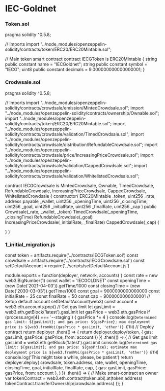 # IEC-Goldnet  
### Token.sol

pragma solidity ^0.5.8;

// Imports
import "../node_modules/openzeppelin-solidity/contracts/token/ERC20/ERC20Mintable.sol";

// Main token smart contract
contract IECGToken is ERC20Mintable {
  string public constant name = "IECGoldnet";
  string public constant symbol = "IECG";
  uint8 public constant decimals = 9.000000000000000001;
}

### Crodwsale.sol

pragma solidity ^0.5.8;

// Imports
import "../node_modules/openzeppelin-solidity/contracts/crowdsale/emission/MintedCrowdsale.sol";
import "../node_modules/openzeppelin-solidity/contracts/ownership/Ownable.sol";
import "../node_modules/openzeppelin-solidity/contracts/token/ERC20/ERC20Mintable.sol";
import "../node_modules/openzeppelin-solidity/contracts/crowdsale/validation/TimedCrowdsale.sol";
import "../node_modules/openzeppelin-solidity/contracts/crowdsale/distribution/RefundableCrowdsale.sol";
import "../node_modules/openzeppelin-solidity/contracts/crowdsale/price/IncreasingPriceCrowdsale.sol";
import "../node_modules/openzeppelin-solidity/contracts/crowdsale/validation/CappedCrowdsale.sol";
import "../node_modules/openzeppelin-solidity/contracts/crowdsale/validation/WhitelistedCrowdsale.sol";

contract IECGCrowdsale is MintedCrowdsale, Ownable, TimedCrowdsale, RefundableCrowdsale, IncreasingPriceCrowdsale, CappedCrowdsale, WhitelistedCrowdsale {
  constructor(
    ERC20Mintable _token,
    uint256 _rate,
    address payable _wallet,
    uint256 _openingTime,
    uint256 _closingTime,
    uint256 _goal,
    uint256 _initialRate,
    uint256 _finalRate,
    uint256 _cap
  )
    public
    Crowdsale(_rate, _wallet, _token)
    TimedCrowdsale(_openingTime, _closingTime)
    RefundableCrowdsale(_goal)
    IncreasingPriceCrowdsale(_initialRate, _finalRate)
    CappedCrowdsale(_cap)
  {
    
  }
}

### 1_initial_migration.js

const token = artifacts.require('../contracts/IECGToken.sol')
const crowdsale = artifacts.require('../contracts/IECGCrowdsale.sol')
const setDefaultAccount = require('../scripts/setDefaultAccount.js')

module.exports = function(deployer, network, accounts) {
    const rate = new web3.BigNumber(1)
    const wallet = 'IECGOLDNET'
    const openingTime = (new Date('2021-04-03')).getTime/1000
    const closingTime = (new Date('2030-03-03')).getTime/1000
    const goal = 9000000000000000
    const initialRate = 25
    const finalRate = 50
    const cap = 9000000000000001
    // Setup default account
    setDefaultAccount(web3)
    const account = web3.eth.accounts.pop()
    // Get gas limit
    let gasLimit = web3.eth.getBlock('latest').gasLimit
    let gasPrice = web3.eth.gasPrice
    if (process.argv[4] === '--staging') {
        gasPrice *= 4
    }
    console.log(`Determined gas limit: ${gasLimit}; and gas price: ${gasPrice}; max deployment price is ${web3.fromWei(gasPrice * gasLimit, 'ether')} ETH`)
    // Deploy contract
    return deployer
        .then(() => {
            return deployer.deploy(token, { gas: gasLimit, gasPrice: gasPrice, from: account })
        })
        .then(() => {
            // Get gas limit
            gasLimit = web3.eth.getBlock('latest').gasLimit
            console.log(`Determined gas limit: ${gasLimit}; and gas price: ${gasPrice}; estimate max deployment price is ${web3.fromWei(gasPrice * gasLimit, 'ether')} ETH`)
            console.log('This might take a while, please, be patient')
            return deployer.deploy(
                crowdsale,
                token.address,
                rate,
                wallet,
                openingTime,
                closingTime,
                goal,
                initialRate,
                finalRate,
                cap,
                { gas: gasLimit, gasPrice: gasPrice, from: account },
            )
        })
        .then(() => {
            // Make smart-contract an owner
            var tokenContract = web3.eth.contract(token.abi).at(token.address)
            tokenContract.transferOwnership(crowdsale.address)
        });
}
